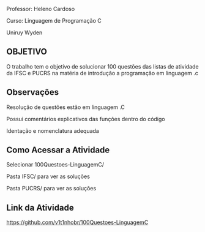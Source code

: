 Professor: Heleno Cardoso 

Curso: Linguagem de Programação C

Uniruy Wyden

## OBJETIVO
O trabalho tem o objetivo de solucionar 100 questões das listas de atividade da IFSC e PUCRS na matéria de introdução a programação em linguagem .c
## Observações
Resolução de questões estão em linguagem .C

Possui comentários explicativos das funções dentro do código 

Identação e nomenclatura adequada
## Como Acessar a Atividade
Selecionar 100Questoes-LinguagemC/

Pasta IFSC/ para ver as soluções

Pasta PUCRS/ para ver as soluções 
## Link da Atividade
https://github.com/v1t1nhobr/100Questoes-LinguagemC


